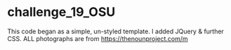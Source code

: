 # challenge_19_OSU
This code began as a simple, un-styled template. I added JQuery &amp; further CSS. ALL photographs are from https://thenounproject.com/m 
